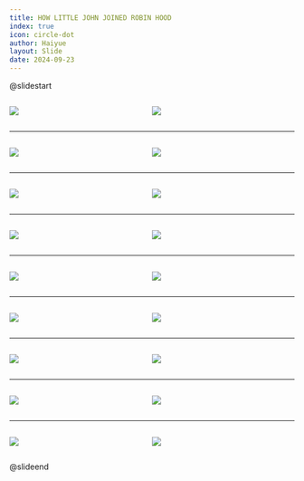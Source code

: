 ```yaml
---
title: HOW LITTLE JOHN JOINED ROBIN HOOD
index: true
icon: circle-dot
author: Haiyue
layout: Slide
date: 2024-09-23
---
```

 
@slidestart

<div style="display:flex">
<div style="flex:1">

![](/reading/english/Level-V/HOW%20LITTLE%20JOHN%20JOINED%20ROBIN%20HOOD/001.webp)
</div>
<div style="flex:1">

![](/reading/english/Level-V/HOW%20LITTLE%20JOHN%20JOINED%20ROBIN%20HOOD/002.webp)
</div>
</div>

---

<div style="display:flex">
<div style="flex:1">

![](/reading/english/Level-V/HOW%20LITTLE%20JOHN%20JOINED%20ROBIN%20HOOD/003.webp)
</div>
<div style="flex:1">

![](/reading/english/Level-V/HOW%20LITTLE%20JOHN%20JOINED%20ROBIN%20HOOD/004.webp)
</div>
</div>

---

<div style="display:flex">
<div style="flex:1">

![](/reading/english/Level-V/HOW%20LITTLE%20JOHN%20JOINED%20ROBIN%20HOOD/005.webp)
</div>
<div style="flex:1">

![](/reading/english/Level-V/HOW%20LITTLE%20JOHN%20JOINED%20ROBIN%20HOOD/006.webp)
</div>
</div>

---

<div style="display:flex">
<div style="flex:1">

![](/reading/english/Level-V/HOW%20LITTLE%20JOHN%20JOINED%20ROBIN%20HOOD/007.webp)
</div>
<div style="flex:1">

![](/reading/english/Level-V/HOW%20LITTLE%20JOHN%20JOINED%20ROBIN%20HOOD/008.webp)
</div>
</div>

---

<div style="display:flex">
<div style="flex:1">

![](/reading/english/Level-V/HOW%20LITTLE%20JOHN%20JOINED%20ROBIN%20HOOD/009.webp)
</div>
<div style="flex:1">

![](/reading/english/Level-V/HOW%20LITTLE%20JOHN%20JOINED%20ROBIN%20HOOD/010.webp)
</div>
</div>

---

<div style="display:flex">
<div style="flex:1">

![](/reading/english/Level-V/HOW%20LITTLE%20JOHN%20JOINED%20ROBIN%20HOOD/011.webp)
</div>
<div style="flex:1">

![](/reading/english/Level-V/HOW%20LITTLE%20JOHN%20JOINED%20ROBIN%20HOOD/012.webp)
</div>
</div>

---

<div style="display:flex">
<div style="flex:1">

![](/reading/english/Level-V/HOW%20LITTLE%20JOHN%20JOINED%20ROBIN%20HOOD/013.webp)
</div>
<div style="flex:1">

![](/reading/english/Level-V/HOW%20LITTLE%20JOHN%20JOINED%20ROBIN%20HOOD/014.webp)
</div>
</div>

---

<div style="display:flex">
<div style="flex:1">

![](/reading/english/Level-V/HOW%20LITTLE%20JOHN%20JOINED%20ROBIN%20HOOD/015.webp)
</div>
<div style="flex:1">

![](/reading/english/Level-V/HOW%20LITTLE%20JOHN%20JOINED%20ROBIN%20HOOD/016.webp)
</div>
</div>

---

<div style="display:flex">
<div style="flex:1">

![](/reading/english/Level-V/HOW%20LITTLE%20JOHN%20JOINED%20ROBIN%20HOOD/017.webp)
</div>
<div style="flex:1">

![](/reading/english/Level-V/HOW%20LITTLE%20JOHN%20JOINED%20ROBIN%20HOOD/018.webp)
</div>
</div>

@slideend